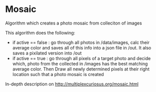 # Mosaic
Algorithm which creates a photo mosaic from colleciton of images

This algorithm does the following:
 - if active == false : go through all photos in /data/images, calc their average color and saves all of this info into a json file in /out.
 It also saves a pixilated version into /out
 - if active == true : go through all pixels of a target photo and decide which, photo from the collected in /images has the best matching average color.
 Then Draw all newly determined pixels at their right location such that a photo mosaic is created
 
 In-depth description on http://multiplexcuriosus.org/mosaic.html
 
 

